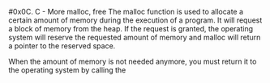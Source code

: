 #0x0C. C - More malloc, free
The malloc function is used to allocate a certain amount of 
memory during the execution of a program. It will request a block 
of memory from the heap. If the request is granted, the operating 
system will reserve the requested amount of memory and malloc will 
return a pointer to the reserved space.

When the amount of memory is not needed anymore, you must return 
it to the operating system by calling the
